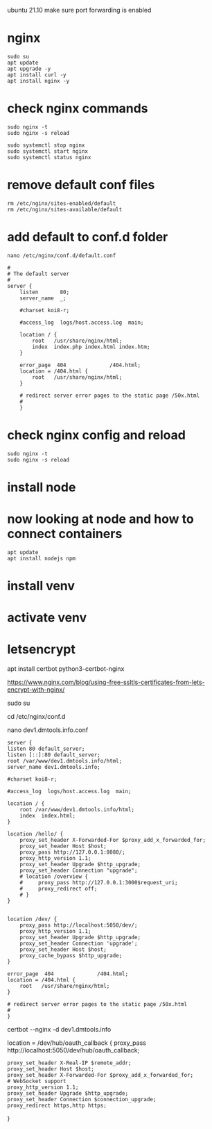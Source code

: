 ubuntu 21.10
make sure port forwarding is enabled

# nginx

    sudo su
    apt update
    apt upgrade -y
    apt install curl -y
    apt install nginx -y
  

# check nginx commands

    sudo nginx -t
    sudo nginx -s reload

    sudo systemctl stop nginx
    sudo systemctl start nginx
    sudo systemctl status nginx

# remove default conf files

    rm /etc/nginx/sites-enabled/default
    rm /etc/nginx/sites-available/default

# add default to conf.d folder

    nano /etc/nginx/conf.d/default.conf
    
    #
    # The default server
    #
    server {
        listen       80;
        server_name  _;

        #charset koi8-r;

        #access_log  logs/host.access.log  main;

        location / {
            root   /usr/share/nginx/html;
            index  index.php index.html index.htm;
        }

        error_page  404              /404.html;
        location = /404.html {
            root   /usr/share/nginx/html;
        }

        # redirect server error pages to the static page /50x.html
        #
        }
    

# check nginx config and reload

    sudo nginx -t
    sudo nginx -s reload


# install node

# now looking at node and how to connect containers

    apt update
    apt install nodejs npm


# install venv

# activate venv

# letsencrypt

apt install certbot python3-certbot-nginx

https://www.nginx.com/blog/using-free-ssltls-certificates-from-lets-encrypt-with-nginx/

sudo su

cd /etc/nginx/conf.d

nano dev1.dmtools.info.conf


    server {
    listen 80 default_server;
    listen [::]:80 default_server;
    root /var/www/dev1.dmtools.info/html;
    server_name dev1.dmtools.info;

    #charset koi8-r;

    #access_log  logs/host.access.log  main;

    location / {
        root /var/www/dev1.dmtools.info/html;
        index  index.html;
    }

    location /hello/ {
        proxy_set_header X-Forwarded-For $proxy_add_x_forwarded_for;
        proxy_set_header Host $host;
        proxy_pass http://127.0.0.1:8080/;
        proxy_http_version 1.1;
        proxy_set_header Upgrade $http_upgrade;
        proxy_set_header Connection "upgrade";
        # location /overview {
        #     proxy_pass http://127.0.0.1:3000$request_uri;
        #     proxy_redirect off;
        # }
    }


    location /dev/ {
        proxy_pass http://localhost:5050/dev/;
        proxy_http_version 1.1;
        proxy_set_header Upgrade $http_upgrade;
        proxy_set_header Connection 'upgrade';
        proxy_set_header Host $host;
        proxy_cache_bypass $http_upgrade;
    }

    error_page  404              /404.html;
    location = /404.html {
        root   /usr/share/nginx/html;
    }

    # redirect server error pages to the static page /50x.html
    #
    }


certbot --nginx -d dev1.dmtools.info


location = /dev/hub/oauth_callback {
    proxy_pass http://localhost:5050/dev/hub/oauth_callback;

    proxy_set_header X-Real-IP $remote_addr;
    proxy_set_header Host $host;
    proxy_set_header X-Forwarded-For $proxy_add_x_forwarded_for;
    # WebSocket support
    proxy_http_version 1.1;
    proxy_set_header Upgrade $http_upgrade;
    proxy_set_header Connection $connection_upgrade;
    proxy_redirect https,http https;

}
